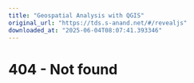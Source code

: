 ```yaml
---
title: "Geospatial Analysis with QGIS"
original_url: "https://tds.s-anand.net/#/revealjs"
downloaded_at: "2025-06-04T08:07:41.393346"
---
```

404 - Not found
===============
